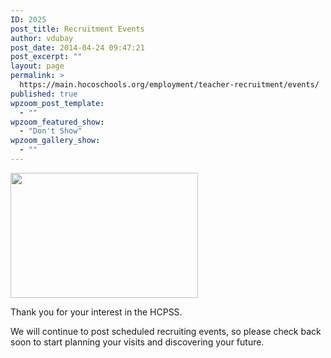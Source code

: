 ```yaml
---
ID: 2025
post_title: Recruitment Events
author: vdubay
post_date: 2014-04-24 09:47:21
post_excerpt: ""
layout: page
permalink: >
  https://main.hocoschools.org/employment/teacher-recruitment/events/
published: true
wpzoom_post_template:
  - ""
wpzoom_featured_show:
  - "Don't Show"
wpzoom_gallery_show:
  - ""
---
```

<img class="pict" border="0" src="/f/employment/employ_pic17.jpg" width="300" height="200" />

<p>Thank you for your interest in the HCPSS.</p>

<p>We will continue to post scheduled recruiting events, so please check back soon to start planning your visits and discovering your future.</p>